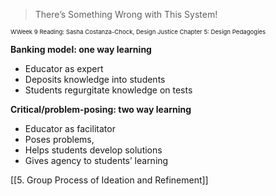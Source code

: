 > There’s Something Wrong with This System!

<p style="font-size: 0.6rem; line-height: normal">WWeek 9 Reading: Sasha Costanza-Chock, Design Justice Chapter 5: Design Pedagogies </p>

**Banking model: one way learning**

- Educator as expert
- Deposits knowledge into students
- Students regurgitate knowledge on tests

**Critical/problem-posing: two way learning**

- Educator as facilitator
- Poses problems,
- Helps students develop solutions
- Gives agency to students’ learning

[[5. Group Process of Ideation and Refinement]]
